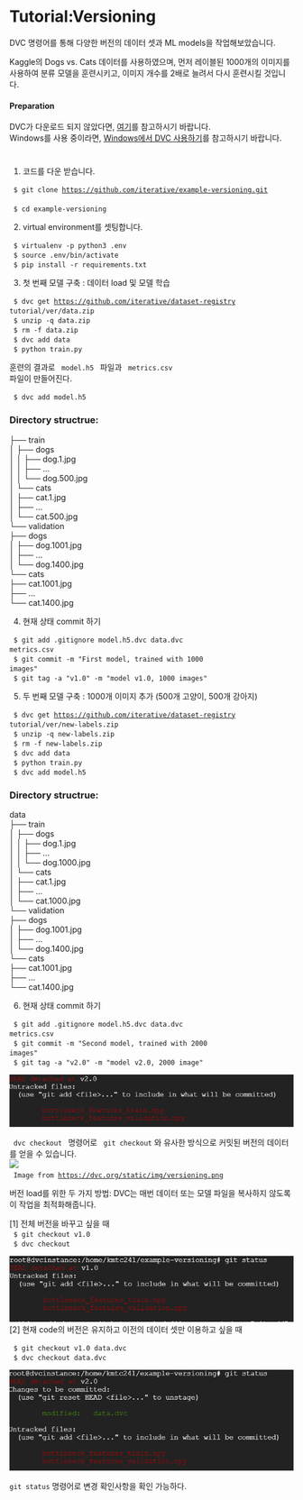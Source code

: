 # Tutorial:Versioning
DVC 명령어를 통해 다양한 버전의 데이터 셋과 ML models을 작업해보았습니다.

Kaggle의 Dogs vs. Cats 데이터를 사용하였으며, 먼저 레이블된 1000개의 이미지를 사용하여 분류 모델을 훈련시키고, 이미지 개수를 2배로 늘려서 다시 훈련시킬 것입니다.

#### Preparation
DVC가 다운로드 되지 않았다면, [여기](https://dvc.org/doc/install)를 참고하시기 바랍니다.  
Windows를 사용 중이라면, [Windows에서 DVC 사용하기](https://dvc.org/doc/user-guide/running-dvc-on-windows)를 참고하시기 바랍니다.
#

1. 코드를 다운 받습니다.

<code> $ git clone https://github.com/iterative/example-versioning.git </code>  
<code> $ cd example-versioning </code>

2. virtual environment를 셋팅합니다.

<code> $ virtualenv -p python3 .env </code>  
<code> $ source .env/bin/activate </code>  
<code> $ pip install -r requirements.txt </code>

3. 첫 번째 모델 구축 : 데이터 load 및 모델 학습

<code> $ dvc get https://github.com/iterative/dataset-registry tutorial/ver/data.zip </code>  
<code> $ unzip -q data.zip </code>  
<code> $ rm -f data.zip </code>  
<code> $ dvc add data </code>  
<code> $ python train.py </code>  

훈련의 결과로 <code> model.h5 </code> 파일과 <code> metrics.csv </code> 파일이 만들어진다.  

<code> $ dvc add model.h5 </code>  

### Directory structrue:

├── train  
│   ├── dogs  
│   │   ├── dog.1.jpg  
│   │   ├── ...  
│   │   └── dog.500.jpg  
│   └── cats  
│       ├── cat.1.jpg  
│       ├── ...  
│       └── cat.500.jpg  
└── validation  
   ├── dogs  
   │   ├── dog.1001.jpg  
   │   ├── ...  
   │   └── dog.1400.jpg  
   └── cats  
       ├── cat.1001.jpg  
       ├── ...  
       └── cat.1400.jpg  
       
 4. 현재 상태 commit 하기  
 
 <code> $ git add .gitignore model.h5.dvc data.dvc metrics.csv</code>  
 <code> $ git commit -m "First model, trained with 1000 images"</code>  
 <code> $ git tag -a "v1.0" -m "model v1.0, 1000 images"</code>  
 
 5. 두 번째 모델 구축 : 1000개 이미지 추가 (500개 고양이, 500개 강아지)
 
 <code> $ dvc get https://github.com/iterative/dataset-registry tutorial/ver/new-labels.zip </code>  
 <code> $ unzip -q new-labels.zip </code>  
 <code> $ rm -f new-labels.zip </code>  
 <code> $ dvc add data </code>  
 <code> $ python train.py </code>  
 <code> $ dvc add model.h5 </code>  
 
 ### Directory structrue:
 
 data  
├── train  
│   ├── dogs  
│   │   ├── dog.1.jpg  
│   │   ├── ...  
│   │   └── dog.1000.jpg  
│   └── cats  
│       ├── cat.1.jpg  
│       ├── ...  
│       └── cat.1000.jpg  
└── validation  
   ├── dogs  
   │   ├── dog.1001.jpg  
   │   ├── ...  
   │   └── dog.1400.jpg  
   └── cats  
       ├── cat.1001.jpg  
       ├── ...  
       └── cat.1400.jpg  
 
 6. 현재 상태 commit 하기
 
 <code> $ git add .gitignore model.h5.dvc data.dvc metrics.csv</code>  
 <code> $ git commit -m "Second model, trained with 2000 images"</code>  
 <code> $ git tag -a "v2.0" -m "model v2.0, 2000 image"</code> 
 
![v2](./image/v2.PNG) 

<code> dvc checkout </code> 명령어로 <code> git checkout</code> 와 유사한 방식으로 커밋된 버전의 데이터를 얻을 수 있습니다.  
 <img src="https://dvc.org/static/img/versioning.png">  
<code> Image from https://dvc.org/static/img/versioning.png </code>

버전 load를 위한 두 가지 방법: DVC는 매번 데이터 또는 모델 파일을 복사하지 않도록 이 작업을 최적화해줍니다.

[1] 전체 버전을 바꾸고 싶을 때  
<code> $ git checkout v1.0 </code>  
<code> $ dvc checkout </code>  

![v1](./image/v1.PNG)
[2] 현재 code의 버전은 유지하고 이전의 데이터 셋만 이용하고 싶을 때  

<code> $ git checkout v1.0 data.dvc</code>    
<code> $ dvc checkout data.dvc</code>  

![v2c](./image/v2c.PNG)

<code>git status</code> 명령어로 변경 확인사항을 확인 가능하다.
